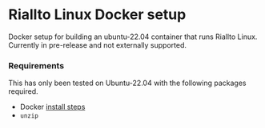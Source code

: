 # Riallto Linux Docker setup
Docker setup for building an ubuntu-22.04 container that runs Riallto Linux.
Currently in pre-release and not externally supported.

### Requirements
This has only been tested on Ubuntu-22.04 with the following packages required.

* Docker [install steps](https://docs.docker.com/engine/install/ubuntu/)
* `unzip`

